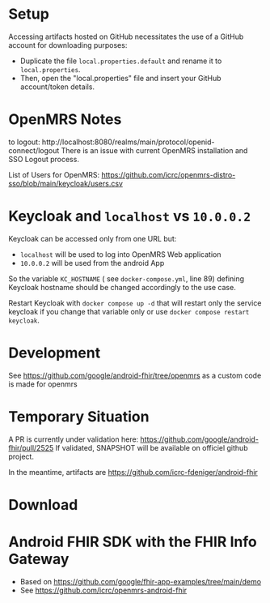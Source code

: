 # Setup

Accessing artifacts hosted on GitHub necessitates the use of a GitHub account for downloading purposes:

- Duplicate the file `local.properties.default` and rename it to `local.properties`.
- Then, open the "local.properties" file and insert your GitHub account/token details.

# OpenMRS Notes

to logout: http://localhost:8080/realms/main/protocol/openid-connect/logout
There is an issue with current OpenMRS installation and SSO Logout process.

List of Users for OpenMRS: https://github.com/icrc/openmrs-distro-sso/blob/main/keycloak/users.csv

# Keycloak and `localhost` vs `10.0.0.2`

Keycloak can be accessed only from one URL but:
- `localhost` will be used to log into OpenMRS Web application
- `10.0.0.2` will be used from the android App

So the variable `KC_HOSTNAME` ( see `docker-compose.yml`, line 89) defining Keycloak hostname should be changed accordingly to the use case.

Restart Keycloak with `docker compose up -d` that will restart only the service keycloak if you change that variable only or use `docker compose restart keycloak`.

# Development
See https://github.com/google/android-fhir/tree/openmrs as a custom code is made for openmrs

# Temporary Situation

A PR is currently under validation here:
https://github.com/google/android-fhir/pull/2525
If validated, SNAPSHOT will be available on officiel github project.

In the meantime, artifacts are https://github.com/icrc-fdeniger/android-fhir



# Download 


# Android FHIR SDK with the FHIR Info Gateway
- Based on  https://github.com/google/fhir-app-examples/tree/main/demo
- See https://github.com/icrc/openmrs-android-fhir
